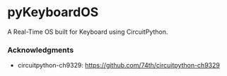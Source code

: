 # pyKeyboardOS
A Real-Time OS built for Keyboard using CircuitPython.

### Acknowledgments
- circuitpython-ch9329: https://github.com/74th/circuitpython-ch9329
